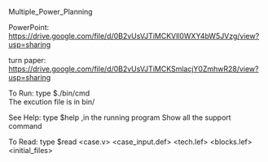 Multiple_Power_Planning

PowerPoint: https://drive.google.com/file/d/0B2vUsVJTiMCKVll0WXY4bW5JVzg/view?usp=sharing

turn paper: https://drive.google.com/file/d/0B2vUsVJTiMCKSmlacjY0ZmhwR28/view?usp=sharing

To Run: type $./bin/cmd   
	The excution file is in bin/

See Help: type $help 
	  ,in the running program
	  Show all the support command

To Read: type $read <case.v> <case_input.def> <tech.lef> <blocks.lef> <initial_files>
	     
